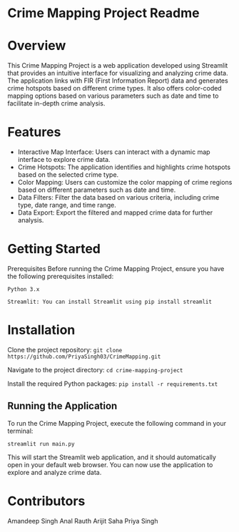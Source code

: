 # Crime Mapping Project Readme

# Overview
This Crime Mapping Project is a web application developed using Streamlit that provides an intuitive interface for visualizing and analyzing crime data. The application links with FIR (First Information Report) data and generates crime hotspots based on different crime types. It also offers color-coded mapping options based on various parameters such as date and time to facilitate in-depth crime analysis.

# Features
* Interactive Map Interface: Users can interact with a dynamic map interface to explore crime data.
* Crime Hotspots: The application identifies and highlights crime hotspots based on the selected crime type.
* Color Mapping: Users can customize the color mapping of crime regions based on different parameters such as date and time.
* Data Filters: Filter the data based on various criteria, including crime type, date range, and time range.
* Data Export: Export the filtered and mapped crime data for further analysis.

# Getting Started
Prerequisites
Before running the Crime Mapping Project, ensure you have the following prerequisites installed:

`Python 3.x`

`Streamlit: You can install Streamlit using pip install streamlit`


# Installation
Clone the project repository:
`git clone https://github.com/PriyaSingh03/CrimeMapping.git`

Navigate to the project directory:
`cd crime-mapping-project`

Install the required Python packages:
`pip install -r requirements.txt`

## Running the Application
To run the Crime Mapping Project, execute the following command in your terminal:

`streamlit run main.py`

This will start the Streamlit web application, and it should automatically open in your default web browser. You can now use the application to explore and analyze crime data.

# Contributors
Amandeep Singh
Anal Rauth
Arijit Saha
Priya Singh
